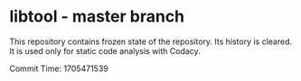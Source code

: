 # libtool - master branch

This repository contains frozen state of the repository.
Its history is cleared. It is used only for static code
analysis with Codacy.

Commit Time: 1705471539